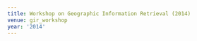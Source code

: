 ```yaml
---
title: Workshop on Geographic Information Retrieval (2014)
venue: gir_workshop
year: '2014'
---
```

